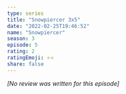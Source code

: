 ```yaml
---
type: series
title: "Snowpiercer 3x5"
date: "2022-02-25T19:46:52"
name: "Snowpiercer"
season: 3
episode: 5
rating: 2
ratingEmoji: ⭐️⭐️
share: false
---
```


*[No review was written for this episode]*
